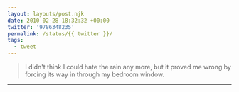 ```yaml
---
layout: layouts/post.njk
date: 2010-02-28 18:32:32 +00:00
twitter: '9786348235'
permalink: /status/{{ twitter }}/
tags: 
  - tweet
---
```


> I didn't think I could hate the rain any more, but it proved me wrong by forcing its way in through my bedroom window.

---
